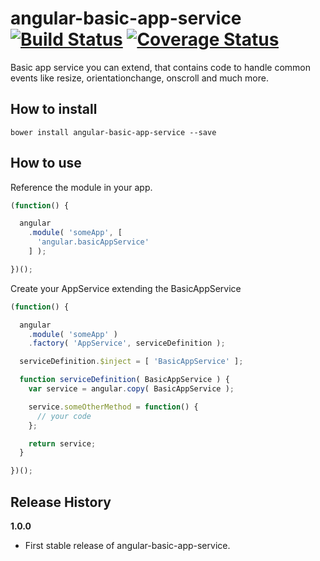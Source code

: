 # angular-basic-app-service [![Build Status](https://travis-ci.org/sullinger/angular-basic-app-service.svg?branch=master)](https://travis-ci.org/sullinger/angular-basic-app-service) [![Coverage Status](https://coveralls.io/repos/sullinger/angular-basic-app-service/badge.svg?branch=master)](https://coveralls.io/r/sullinger/angular-basic-app-service?branch=master)

Basic app service you can extend, that contains code to handle common events like resize, orientationchange, onscroll and much more.


## How to install

```
bower install angular-basic-app-service --save
```


## How to use

Reference the module in your app.

```javascript
(function() {

  angular
    .module( 'someApp', [
      'angular.basicAppService'
    ] );

})();
```

Create your AppService extending the BasicAppService

```javascript
(function() {

  angular
    .module( 'someApp' )
    .factory( 'AppService', serviceDefinition );

  serviceDefinition.$inject = [ 'BasicAppService' ];

  function serviceDefinition( BasicAppService ) {
    var service = angular.copy( BasicAppService );

    service.someOtherMethod = function() {
      // your code
    };

    return service;
  }

})();
```


## Release History

__1.0.0__

  * First stable release of angular-basic-app-service.